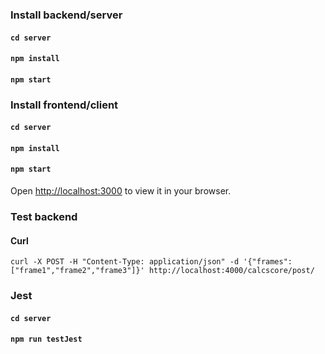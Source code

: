 
### Install backend/server
#### `cd server`
#### `npm install`
#### `npm start`


### Install frontend/client

#### `cd server`
#### `npm install`
#### `npm start`

Open [http://localhost:3000](http://localhost:3000) to view it in your browser.


### Test backend

#### Curl
`curl -X POST -H "Content-Type: application/json" -d '{"frames":["frame1","frame2","frame3"]}' http://localhost:4000/calcscore/post/`
### Jest
#### `cd server`
#### `npm run testJest`